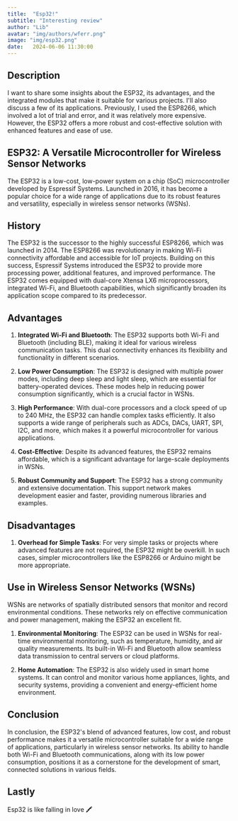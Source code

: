 ```yaml
---
title:  "Esp32!"
subtitle: "Interesting review"
author: "Lib"
avatar: "img/authors/wferr.png"
image: "img/esp32.png"
date:   2024-06-06 11:30:00
---
```


## Description
<p style="font-size: 15px;">

I want to share some insights about the ESP32, its advantages, and the integrated modules that make it suitable for various projects. I'll also discuss a few of its applications. Previously, I used the ESP8266, which involved a lot of trial and error, and it was relatively more expensive. However, the ESP32 offers a more robust and cost-effective solution with enhanced features and ease of use.
</p>

## ESP32: A Versatile Microcontroller for Wireless Sensor Networks

The ESP32 is a low-cost, low-power system on a chip (SoC) microcontroller developed by Espressif Systems. Launched in 2016, it has become a popular choice for a wide range of applications due to its robust features and versatility, especially in wireless sensor networks (WSNs).

## History

The ESP32 is the successor to the highly successful ESP8266, which was launched in 2014. The ESP8266 was revolutionary in making Wi-Fi connectivity affordable and accessible for IoT projects. Building on this success, Espressif Systems introduced the ESP32 to provide more processing power, additional features, and improved performance. The ESP32 comes equipped with dual-core Xtensa LX6 microprocessors, integrated Wi-Fi, and Bluetooth capabilities, which significantly broaden its application scope compared to its predecessor.

## Advantages

1. **Integrated Wi-Fi and Bluetooth**: The ESP32 supports both Wi-Fi and Bluetooth (including BLE), making it ideal for various wireless communication tasks. This dual connectivity enhances its flexibility and functionality in different scenarios.
   
2. **Low Power Consumption**: The ESP32 is designed with multiple power modes, including deep sleep and light sleep, which are essential for battery-operated devices. These modes help in reducing power consumption significantly, which is a crucial factor in WSNs.

3. **High Performance**: With dual-core processors and a clock speed of up to 240 MHz, the ESP32 can handle complex tasks efficiently. It also supports a wide range of peripherals such as ADCs, DACs, UART, SPI, I2C, and more, which makes it a powerful microcontroller for various applications.

4. **Cost-Effective**: Despite its advanced features, the ESP32 remains affordable, which is a significant advantage for large-scale deployments in WSNs.

5. **Robust Community and Support**: The ESP32 has a strong community and extensive documentation. This support network makes development easier and faster, providing numerous libraries and examples.

## Disadvantages

1. **Overhead for Simple Tasks**: For very simple tasks or projects where advanced features are not required, the ESP32 might be overkill. In such cases, simpler microcontrollers like the ESP8266 or Arduino might be more appropriate.

## Use in Wireless Sensor Networks (WSNs)

WSNs are networks of spatially distributed sensors that monitor and record environmental conditions. These networks rely on effective communication and power management, making the ESP32 an excellent fit.

1. **Environmental Monitoring**: The ESP32 can be used in WSNs for real-time environmental monitoring, such as temperature, humidity, and air quality measurements. Its built-in Wi-Fi and Bluetooth allow seamless data transmission to central servers or cloud platforms.

2. **Home Automation**: The ESP32 is also widely used in smart home systems. It can control and monitor various home appliances, lights, and security systems, providing a convenient and energy-efficient home environment.

## Conclusion

In conclusion, the ESP32's blend of advanced features, low cost, and robust performance makes it a versatile microcontroller suitable for a wide range of applications, particularly in wireless sensor networks. Its ability to handle both Wi-Fi and Bluetooth communications, along with its low power consumption, positions it as a cornerstone for the development of smart, connected solutions in various fields.

## Lastly

Esp32 is like falling in love 🖍️





